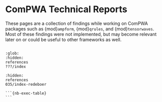 # ComPWA Technical Reports

These pages are a collection of findings while working on ComPWA packages such as {mod}`ampform`, {mod}`qrules`, and {mod}`tensorwaves`. Most of these findings were not implemented, but may become relevant later on or could be useful to other frameworks as well.

```{include} _inventory.md

```

<link rel="stylesheet" href="https://cdn.datatables.net/1.13.6/css/jquery.dataTables.min.css">
<style>
td.details-control {
    background: url('https://www.datatables.net/examples/resources/details_open.png') no-repeat center center;
    cursor: pointer;
}
tr.shown td.details-control {
    background: url('https://www.datatables.net/examples/resources/details_close.png') no-repeat center center;
}
</style>

<script>
function format(d) {
    return d[3] + d[4];
}

let table = new DataTable('table', {
    "columnDefs": [
        { "visible": false, "targets": [3, 4] },
        {
            "className": 'details-control',
            "orderable": false,
            "data": null,
            "defaultContent": '',
            "targets": 0
        },
        { "width": "10em", "targets": 5 },
    ],
    "order": [[1, 'asc']],
    "pageLength": 100,
});

table.on('click', 'td.details-control', function (e) {
    var tr = $(this).closest('tr');
    var row = table.row( tr );
    if ( row.child.isShown() ) {
        row.child.hide();
        tr.removeClass('shown');
    } else {
        row.child( format(row.data()) ).show();
        tr.addClass('shown');
    }
});
</script>

```{toctree}
:glob:
:hidden:
references
???/index
```

```{toctree}
:hidden:
references
035/index-redeboer
```

````{dropdown} Execution times
```{nb-exec-table}
```
````
